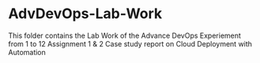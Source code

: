 # AdvDevOps-Lab-Work

This folder contains the Lab Work of the Advance DevOps
Experiement from 1 to 12
Assignment 1 & 2
Case study report on Cloud Deployment with Automation
